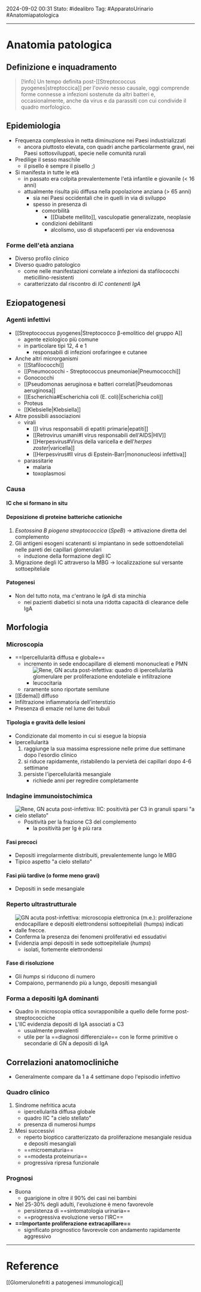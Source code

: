 2024-09-02 00:31
Stato: #idealibro 
Tag: #ApparatoUrinario #Anatomiapatologica 

---
# Anatomia patologica
## Definizione e inquadramento
>[!info]
> Un tempo definita post-[[Streptococcus pyogenes|streptoccica]] per l'ovvio nesso causale, oggi comprende forme connesse a infezioni sostenute da altri batteri e, occasionalmente, anche da virus e da parassiti con cui condivide il quadro morfologico.
## Epidemiologia
- Frequenza complessiva in netta diminuzione nei Paesi industrializzati
	- ancora piuttosto elevata, con quadri anche particolarmente gravi, nei Paesi sottosviluppati, specie nelle comunità rurali
- Predilige il sesso maschile
	- il pisello è sempre il pisello ;)
- Si manifesta in tutte le età
	- in passato era colpita prevalentemente l'età infantile e giovanile (< 16 anni)
	- attualmente risulta più diffusa nella popolazione anziana (> 65 anni)
		- sia nei Paesi occidentali che in quelli in via di sviluppo
		- spesso in presenza di
			- comorbilità
				- [[Diabete mellito]], vasculopatie generalizzate, neoplasie
			- condizioni debilitanti
				- alcolismo, uso di stupefacenti per via endovenosa
### Forme dell'età anziana
- Diverso profilo clinico
- Diverso quadro patologico
	- come nelle manifestazioni correlate a infezioni da stafilococchi meticillino-resistenti
	- caratterizzato dal riscontro di *IC contenenti IgA*
## Eziopatogenesi
### Agenti infettivi
- [[Streptococcus pyogenes|Streptococco β-emolitico del gruppo A]]
	- agente eziologico più comune
	- in particolare tipi 12, 4 e 1
		- responsabili di infezioni orofaringee e cutanee
- Anche altri microrganismi
	- [[Stafilococchi]]
	- [[Pneumococchi - Streptococcus pneumoniae|Pneumococchi]]
	- Gonococchi
	- [[Pseudomonas aeruginosa e batteri correlati|Pseudomonas aeruginosa]]
	- [[Escherichia#Escherichia coli (E. coli)|Escherichia coli]]
	- Proteus
	- [[Klebsielle|Klebsiella]]
- Altre possibili associazioni
	- virali
		- [[I virus responsabili di epatiti primarie|epatiti]]
		- [[Retrovirus umani#I virus responsabili dell'AIDS|HIV]]
		- [[Herpesvirus#Virus della varicella e dell'*herpes zoster*|varicella]]
		- [[Herpesvirus#Il virus di Epstein-Barr|mononucleosi infettiva]]
	- parassitarie
		- malaria
		- toxoplasmosi
### Causa
#### IC che si formano in situ
#### Deposizione di proteine batteriche cationiche
1. *Esotossina B piogena streptococcica* (*SpeB*) → attivazione diretta del complemento
2. Gli antigeni esogeni scatenanti si impiantano in sede sottoendoteliali nelle pareti dei capillari glomerulari
	- induzione della formazione degli IC
3. Migrazione degli IC attraverso la MBG → localizzazione sul versante sottoepiteliale
#### Patogenesi
- Non del tutto nota, ma c'entrano le *IgA* di sta minchia
	- nei pazienti diabetici si nota una ridotta capacità di clearance delle IgA
## Morfologia
### Microscopia
- ==Ipercellularità diffusa e globale==
	- incremento in sede endocapillare di elementi mononucleati e PMN
		- ![Rene, GN acuta post-infettiva: quadro di ipercellularità glomerulare per proliferazione endoteliale e infiltrazione leucocitaria](https://i.imgur.com/KurwEnu.png)
	- raramente sono riportate semilune
- [[Edema]] diffuso
- Infiltrazione infiammatoria dell'interstizio
- Presenza di emazie nel lume dei tubuli
#### Tipologia e gravità delle lesioni
- Condizionate dal momento in cui si esegue la biopsia
- Ipercellularità
	1. raggiunge la sua massima espressione nelle prime due settimane dopo l'esordio clinico
	2. si riduce rapidamente, ristabilendo la pervietà dei capillari dopo 4-6 settimane
	3. persiste l'ipercellularità mesangiale
		- richiede anni per regredire completamente
### Indagine immunoistochimica
- ![Rene, GN acuta post-infettiva: IIC: positività per C3 in granuli sparsi "a cielo stellato"](https://i.imgur.com/BnLg7JM.png)
	- Positività per la frazione C3 del complemento
		- la positività per Ig è più rara
#### Fasi precoci
- Depositi irregolarmente distribuiti, prevalentemente lungo le MBG
- Tipico aspetto "a cielo stellato"
#### Fasi più tardive (o forme meno gravi)
- Depositi in sede mesangiale
### Reperto ultrastrutturale
- ![GN acuta post-infettiva: microscopia elettronica (m.e.): proliferazione endocapillare e depositi elettrondensi sottoepiteliali (*humps*) indicati dalle frecce.](https://i.imgur.com/tzJ4RCo.png)
- Conferma la presenza dei fenomeni proliferativi ed essudativi
- Evidenzia ampi depositi in sede sottoepiteliale (*humps*)
	- isolati, fortemente elettrondensi
#### Fase di risoluzione
- Gli *humps* si riducono di numero
- Compaiono, permanendo più a lungo, depositi mesangiali
### Forma a depositi IgA dominanti
- Quadro in microscopia ottica sovrapponibile a quello delle forme post-streptococciche
- L'IIC evidenzia depositi di IgA associati a C3
	- usualmente prevalenti
	- utile per la ==diagnosi differenziale== con le forme primitive o secondarie di GN a depositi di IgA
## Correlazioni anatomocliniche
- Generalmente compare da 1 a 4 settimane dopo l'episodio infettivo
### Quadro clinico
1. Sindrome nefritica acuta
	- ipercellularità diffusa globale
	- quadro IIC "a cielo stellato"
	- presenza di numerosi *humps*
2. Mesi successivi
	- reperto bioptico caratterizzato da proliferazione mesangiale residua e depositi mesangiali
	- ==microematuria==
	- ==modesta proteinuria==
	- progressiva ripresa funzionale
### Prognosi
- Buona
	- guarigione in oltre il 90% dei casi nei bambini
- Nel 25-30% degli adulti, l'evoluzione è meno favorevole
	- persistenza di ==sintomatologia urinaria==
	- ==progressiva evoluzione verso l'IRC==
- **==Importante proliferazione extracapillare==**
	- significato prognostico favorevole con andamento rapidamente aggressivo







---
# Reference
[[Glomerulonefriti a patogenesi immunologica]]